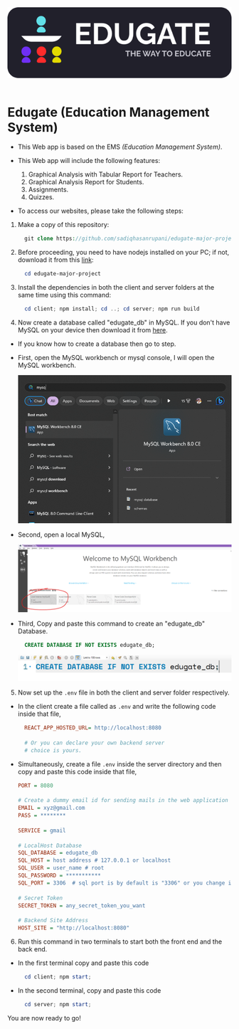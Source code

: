<div align="left"><img src="./client/assets/logo/edugate-logo-white-theme.svg" /></div>
<br />

# Edugate (Education Management System)

- This Web app is based on the EMS _(Education Management System)_.

- This Web app will include the following features:

  1. Graphical Analysis with Tabular Report for Teachers.
  2. Graphical Analysis Report for Students.
  3. Assignments.
  4. Quizzes.

- To access our websites, please take the following steps:

1. Make a copy of this repository:

    ```php
      git clone https://github.com/sadiqhasanrupani/edugate-major-project.git
    ```

2. Before proceeding, you need to have nodejs installed on your PC; if not, download it from this [link](https://nodejs.org/en/):

    ```powershell
      cd edugate-major-project
    ```

3. Install the dependencies in both the client and server folders at the same time using this command:

    ```powershell
      cd client; npm install; cd ..; cd server; npm run build
    ```

4. Now create a database called "edugate_db" in MySQL. If you don't have MySQL on your device then download it from [here](https://dev.mysql.com/downloads/windows/installer/8.0.html).

- If you know how to create a database then go to step.
- First, open the MySQL workbench or mysql console, I will open the MySQL workbench.

    <img src="assets/mysql process/mysql workbench search.png" />
- Second, open a local MySQL,

    <img src="assets/mysql process/open local instance.png">
- Third, Copy and paste this command to create an "edugate_db" Database.

    ```sql
      CREATE DATABASE IF NOT EXISTS edugate_db;
    ```

    <img src="assets/mysql process/database code.png">

5. Now set up the `.env` file in both the client and server folder respectively.  
      
- In the client create a file called as `.env` and write the following code inside that file,
  ```ini
    REACT_APP_HOSTED_URL= http://localhost:8080

    # Or you can declare your own backend server 
    # choice is yours.
  ```

- Simultaneously, create a file `.env` inside the server directory and then copy and paste this code inside that file,

  ```ini
  PORT = 8080
  
  # Create a dummy email id for sending mails in the web application
  EMAIL = xyz@gmail.com
  PASS = ********

  SERVICE = gmail

  # LocalHost Database
  SQL_DATABASE = edugate_db 
  SQL_HOST = host address # 127.0.0.1 or localhost
  SQL_USER = user_name # root
  SQL_PASSWORD = ***********
  SQL_PORT = 3306  # sql port is by default is "3306" or you change it, then write here.

  # Secret Token
  SECRET_TOKEN = any_secret_token_you_want

  # Backend Site Address
  HOST_SITE = "http://localhost:8080"
  ```

6. Run this command in two terminals to start both the front end and the back end.

- In the first terminal copy and paste this code
  ```powershell
    cd client; npm start;
  ```
- In the second terminal, copy and paste this code
  ```powershell
    cd server; npm start;
  ```

You are now ready to go!